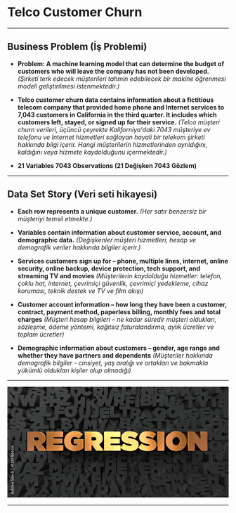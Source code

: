 # Telco Customer Churn

---

## Business Problem (İş Problemi)

- **Problem: A machine learning model that can determine the budget of customers who will leave the company has not been developed.** *(Şirketi terk edecek müşterileri tahmin edebilecek bir makine öğrenmesi modeli geliştirilmesi istenmektedir.)*

- **Telco customer churn data contains information about a fictitious telecom company that provided home phone and Internet services to 7,043 customers in California in the third quarter. It includes which customers left, stayed, or signed up for their service.** *(Telco müşteri churn verileri, üçüncü çeyrekte Kaliforniya'daki 7043 müşteriye ev telefonu ve İnternet hizmetleri sağlayan hayali bir telekom şirketi hakkında bilgi içerir. Hangi müşterilerin hizmetlerinden ayrıldığını, kaldığını veya hizmete kaydolduğunu içermektedir.)*

- **21 Variables 7043 Observations (21 Değişken 7043 Gözlem)**

---

## Data Set Story (Veri seti hikayesi)

- **Each row represents a unique customer.** *(Her satır benzersiz bir müşteriyi temsil etmekte.)*

- **Variables contain information about customer service, account, and demographic data.** *(Değişkenler müşteri hizmetleri, hesap ve demografik veriler hakkında bilgiler içerir.)*

- **Services customers sign up for – phone, multiple lines, internet, online security, online backup, device protection, tech support, and streaming TV and movies** *(Müşterilerin kaydolduğu hizmetler: telefon, çoklu hat, internet, çevrimiçi güvenlik, çevrimiçi yedekleme, cihaz koruması, teknik destek ve TV ve film akışı)*

- **Customer account information – how long they have been a customer, contract, payment method, paperless billing, monthly fees and total charges** *(Müşteri hesap bilgileri – ne kadar süredir müşteri oldukları, sözleşme, ödeme yöntemi, kağıtsız faturalandırma, aylık ücretler ve toplam ücretler)*

- **Demographic information about customers – gender, age range and whether they have partners and dependents** *(Müşteriler hakkında demografik bilgiler - cinsiyet, yaş aralığı ve ortakları ve bakmakla yükümlü oldukları kişiler olup olmadığı)*

---

![ML](https://raw.githubusercontent.com/ruzgiiar/Salary-Prediction-with-Multiple-Linear-Regression/main/reg.jpg)

---
